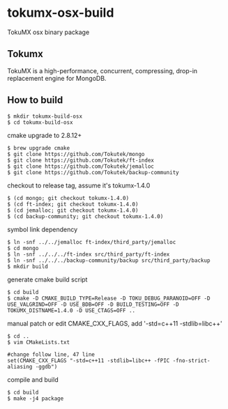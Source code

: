 tokumx-osx-build
================

TokuMX osx binary package


Tokumx
-------------------

TokuMX is a high-performance, concurrent, compressing, drop-in replacement engine for MongoDB.


How to build
-------------------


    $ mkdir tokumx-build-osx
    $ cd tokumx-build-osx

cmake upgrade to 2.8.12+

    $ brew upgrade cmake
    $ git clone https://github.com/Tokutek/mongo
    $ git clone https://github.com/Tokutek/ft-index
    $ git clone https://github.com/Tokutek/jemalloc
    $ git clone https://github.com/Tokutek/backup-community
    
checkout to release tag, assume it's tokumx-1.4.0

    $ (cd mongo; git checkout tokumx-1.4.0)
    $ (cd ft-index; git checkout tokumx-1.4.0)
    $ (cd jemalloc; git checkout tokumx-1.4.0)
    $ (cd backup-community; git checkout tokumx-1.4.0)

symbol link dependency

    $ ln -snf ../../jemalloc ft-index/third_party/jemalloc
    $ cd mongo
    $ ln -snf ../../../ft-index src/third_party/ft-index
    $ ln -snf ../../../backup-community/backup src/third_party/backup
    $ mkdir build

generate cmake build script

    $ cd build
    $ cmake -D CMAKE_BUILD_TYPE=Release -D TOKU_DEBUG_PARANOID=OFF -D USE_VALGRIND=OFF -D USE_BDB=OFF -D BUILD_TESTING=OFF -D TOKUMX_DISTNAME=1.4.0 -D USE_CTAGS=OFF ..

manual patch or edit CMAKE_CXX_FLAGS,  add '-std=c++11 -stdlib=libc++'

    $ cd ..
    $ vim CMakeLists.txt

    #change follow line, 47 line
    set(CMAKE_CXX_FLAGS "-std=c++11 -stdlib=libc++ -fPIC -fno-strict-aliasing -ggdb")

compile and build

    $ cd build
    $ make -j4 package




